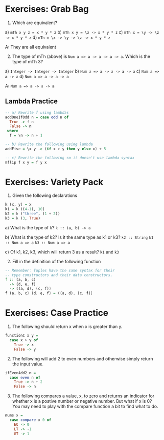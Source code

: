 Exercises: Grab Bag
======
1. Which are equivalent?

a) `mTh x y z = x * y * z`
b) `mTh x y = \z -> x * y * z`
c) `mTh x = \y -> \z -> x * y * z`
d) `mTh = \x -> \y -> \z -> x * y * z`

A: They are all equivalent

2. The type of mTh (above) is `Num a => a -> a -> a -> a`. Which is the type of mTh 3?

a) `Integer -> Integer -> Integer`
b) `Num a => a -> a -> a -> a`
c) `Num a => a -> a`
d) `Num a => a -> a -> a`

A: `Num a => a -> a -> a`

Lambda Practice
----
```hs
-- a) Rewrite f using lambdas
addOneIfOdd n = case odd n of
  True -> f n
  False -> n
 where
  f = \n -> n + 1

-- b) Rewrite the following using lambda
addFive = \x y -> (if x > y then y else x) + 5

-- c) Rewrite the following so it doesn't use lambda syntax
mflip f x y = f y x
```

Exercises: Variety Pack
=====
1. Given the following declarations
```hs
k (x, y) = x
k1 = k ((4-1), 10)
k2 = k ("three", (1 + 2))
k3 = k (3, True)
```
a) What is the type of k?
`k :: (a, b) -> a`

b) What is the type of k2? Is it the same type as k1 or k3?
`k2 :: String`
`k1 :: Num a => a`
`k3 :: Num a => a`

c) Of k1, k2, k3, which will return 3 as a result?
`k1` and `k3`

2. Fill in the definition of the following function
```hs
-- Remember: Tuples have the same syntax for their
-- type constructors and their data constructors.
f :: (a, b, c)
  -> (d, e, f)
  -> ((a, d), (c, f))
f (a, b, c) (d, e, f) = ((a, d), (c, f))
```

Exercises: Case Practice
======
1. The following should return x when x is greater than y.
```hs
functionC x y = 
  case x > y of
    True -> x
    False -> y
```

2. The following will add 2 to even numbers and otherwise simply return the input value.
```hs
ifEvenAdd2 n = 
  case even n of
    True -> n + 2
    False -> n
```

3. The following compares a value, x, to zero and returns an indicator for whether x is a postive number or negative number. But what if x is 0? You may need to play with the compare function a bit to find what to do.
```hs
nums x =
  case compare x 0 of
    EQ -> 0
    LT -> -1
    GT -> 1
```